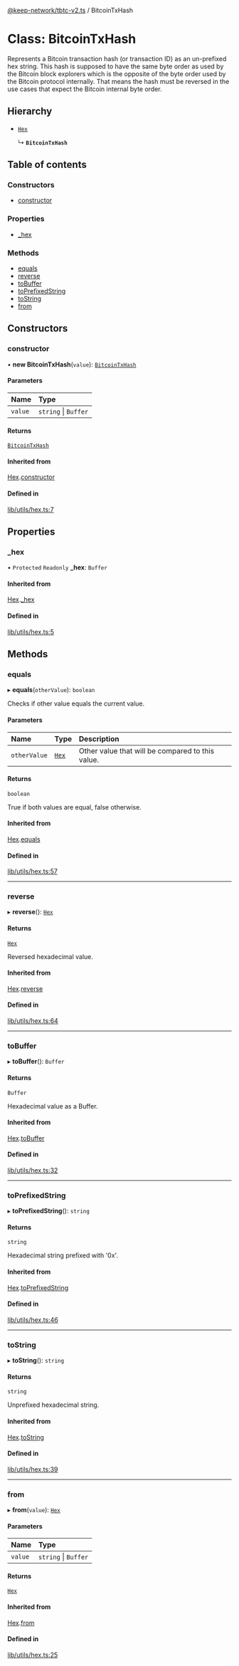 [@keep-network/tbtc-v2.ts](../README.md) / BitcoinTxHash

# Class: BitcoinTxHash

Represents a Bitcoin transaction hash (or transaction ID) as an un-prefixed hex
string. This hash is supposed to have the same byte order as used by the
Bitcoin block explorers which is the opposite of the byte order used
by the Bitcoin protocol internally. That means the hash must be reversed in
the use cases that expect the Bitcoin internal byte order.

## Hierarchy

- [`Hex`](Hex.md)

  ↳ **`BitcoinTxHash`**

## Table of contents

### Constructors

- [constructor](BitcoinTxHash.md#constructor)

### Properties

- [\_hex](BitcoinTxHash.md#_hex)

### Methods

- [equals](BitcoinTxHash.md#equals)
- [reverse](BitcoinTxHash.md#reverse)
- [toBuffer](BitcoinTxHash.md#tobuffer)
- [toPrefixedString](BitcoinTxHash.md#toprefixedstring)
- [toString](BitcoinTxHash.md#tostring)
- [from](BitcoinTxHash.md#from)

## Constructors

### constructor

• **new BitcoinTxHash**(`value`): [`BitcoinTxHash`](BitcoinTxHash.md)

#### Parameters

| Name | Type |
| :------ | :------ |
| `value` | `string` \| `Buffer` |

#### Returns

[`BitcoinTxHash`](BitcoinTxHash.md)

#### Inherited from

[Hex](Hex.md).[constructor](Hex.md#constructor)

#### Defined in

[lib/utils/hex.ts:7](https://github.com/keep-network/tbtc-v2/blob/80605fcc/typescript/src/lib/utils/hex.ts#L7)

## Properties

### \_hex

• `Protected` `Readonly` **\_hex**: `Buffer`

#### Inherited from

[Hex](Hex.md).[_hex](Hex.md#_hex)

#### Defined in

[lib/utils/hex.ts:5](https://github.com/keep-network/tbtc-v2/blob/80605fcc/typescript/src/lib/utils/hex.ts#L5)

## Methods

### equals

▸ **equals**(`otherValue`): `boolean`

Checks if other value equals the current value.

#### Parameters

| Name | Type | Description |
| :------ | :------ | :------ |
| `otherValue` | [`Hex`](Hex.md) | Other value that will be compared to this value. |

#### Returns

`boolean`

True if both values are equal, false otherwise.

#### Inherited from

[Hex](Hex.md).[equals](Hex.md#equals)

#### Defined in

[lib/utils/hex.ts:57](https://github.com/keep-network/tbtc-v2/blob/80605fcc/typescript/src/lib/utils/hex.ts#L57)

___

### reverse

▸ **reverse**(): [`Hex`](Hex.md)

#### Returns

[`Hex`](Hex.md)

Reversed hexadecimal value.

#### Inherited from

[Hex](Hex.md).[reverse](Hex.md#reverse)

#### Defined in

[lib/utils/hex.ts:64](https://github.com/keep-network/tbtc-v2/blob/80605fcc/typescript/src/lib/utils/hex.ts#L64)

___

### toBuffer

▸ **toBuffer**(): `Buffer`

#### Returns

`Buffer`

Hexadecimal value as a Buffer.

#### Inherited from

[Hex](Hex.md).[toBuffer](Hex.md#tobuffer)

#### Defined in

[lib/utils/hex.ts:32](https://github.com/keep-network/tbtc-v2/blob/80605fcc/typescript/src/lib/utils/hex.ts#L32)

___

### toPrefixedString

▸ **toPrefixedString**(): `string`

#### Returns

`string`

Hexadecimal string prefixed with '0x'.

#### Inherited from

[Hex](Hex.md).[toPrefixedString](Hex.md#toprefixedstring)

#### Defined in

[lib/utils/hex.ts:46](https://github.com/keep-network/tbtc-v2/blob/80605fcc/typescript/src/lib/utils/hex.ts#L46)

___

### toString

▸ **toString**(): `string`

#### Returns

`string`

Unprefixed hexadecimal string.

#### Inherited from

[Hex](Hex.md).[toString](Hex.md#tostring)

#### Defined in

[lib/utils/hex.ts:39](https://github.com/keep-network/tbtc-v2/blob/80605fcc/typescript/src/lib/utils/hex.ts#L39)

___

### from

▸ **from**(`value`): [`Hex`](Hex.md)

#### Parameters

| Name | Type |
| :------ | :------ |
| `value` | `string` \| `Buffer` |

#### Returns

[`Hex`](Hex.md)

#### Inherited from

[Hex](Hex.md).[from](Hex.md#from)

#### Defined in

[lib/utils/hex.ts:25](https://github.com/keep-network/tbtc-v2/blob/80605fcc/typescript/src/lib/utils/hex.ts#L25)
